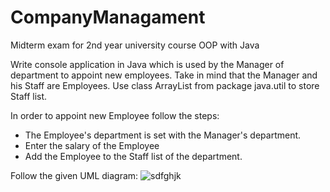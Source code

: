 # CompanyManagament
Midterm exam for 2nd year university course OOP with Java

Write console application in Java which is used by the Manager of department to appoint new employees.
Take in mind that the Manager and his Staff are Employees.
Use class ArrayList from package java.util to store Staff list.

In order to appoint new Employee follow the steps:
- The Employee's department is set with the Manager's department.
- Enter the salary of the Employee
- Add the Employee to the Staff list of the department.
 
Follow the given UML diagram:
![sdfghjk](https://user-images.githubusercontent.com/63779277/111616194-497da480-87ea-11eb-9e3e-9a636587017b.jpg)
